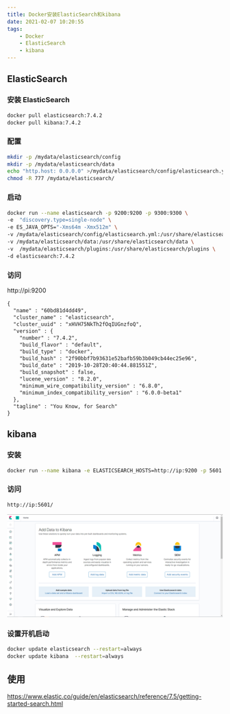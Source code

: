 ```yaml
---
title: Docker安装ElasticSearch和kibana
date: 2021-02-07 10:20:55
tags:
    - Docker
    - ElasticSearch
    - kibana
---
```


<!-- @format -->

## ElasticSearch

### 安装 ElasticSearch

```bash
docker pull elasticsearch:7.4.2
docker pull kibana:7.4.2
```

### 配置

```bash
mkdir -p /mydata/elasticsearch/config
mkdir -p /mydata/elasticsearch/data
echo "http.host: 0.0.0.0" >/mydata/elasticsearch/config/elasticsearch.yml
chmod -R 777 /mydata/elasticsearch/
```

### 启动

```bash
docker run --name elasticsearch -p 9200:9200 -p 9300:9300 \
-e  "discovery.type=single-node" \
-e ES_JAVA_OPTS="-Xms64m -Xmx512m" \
-v /mydata/elasticsearch/config/elasticsearch.yml:/usr/share/elasticsearch/config/elasticsearch.yml \
-v /mydata/elasticsearch/data:/usr/share/elasticsearch/data \
-v  /mydata/elasticsearch/plugins:/usr/share/elasticsearch/plugins \
-d elasticsearch:7.4.2
```

### 访问

http://pi:9200

```
{
  "name" : "60bd81d4dd49",
  "cluster_name" : "elasticsearch",
  "cluster_uuid" : "xHVH75NkTh2fOqIUGnzfoQ",
  "version" : {
    "number" : "7.4.2",
    "build_flavor" : "default",
    "build_type" : "docker",
    "build_hash" : "2f90bbf7b93631e52bafb59b3b049cb44ec25e96",
    "build_date" : "2019-10-28T20:40:44.881551Z",
    "build_snapshot" : false,
    "lucene_version" : "8.2.0",
    "minimum_wire_compatibility_version" : "6.8.0",
    "minimum_index_compatibility_version" : "6.0.0-beta1"
  },
  "tagline" : "You Know, for Search"
}
```

## kibana

### 安装

```bash
docker run --name kibana -e ELASTICSEARCH_HOSTS=http://ip:9200 -p 5601:5601 -d kibana:7.4.2
```

### 访问

```bash
http://ip:5601/
```

![image-20210206183257708](Docker安装ElasticSearch和kibana/image-20210206183257708.png)

### 设置开机启动

```bash
docker update elasticsearch --restart=always
docker update kibana  --restart=always
```

## 使用

https://www.elastic.co/guide/en/elasticsearch/reference/7.5/getting-started-search.html

